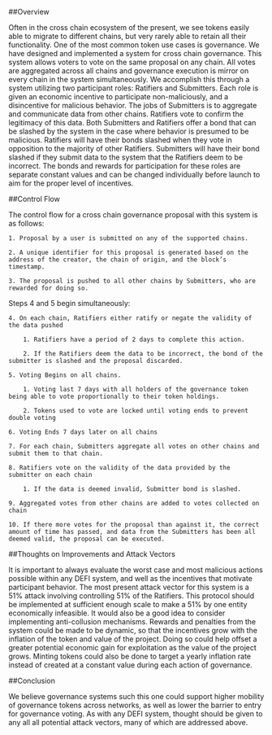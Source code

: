 ##Overview

Often in the cross chain ecosystem of the present, we see tokens easily able to migrate to different chains, but very rarely able to retain all their functionality. One of the most common token use cases is governance. We have designed and implemented a system for cross chain governance. This system allows voters to vote on the same proposal on any chain. All votes are aggregated across all chains and governance execution is mirror on every chain in the system simultaneously. We accomplish this through a system utilizing two participant roles: Ratifiers and Submitters. Each role is given an economic incentive to participate non-maliciously, and a disincentive for malicious behavior. 
The jobs of Submitters is to aggregate and communicate data from other chains. Ratifiers vote to confirm the legitimacy of this data. Both Submitters and Ratifiers offer a bond that can be slashed by the system in the case where behavior is presumed to be malicious. Ratifiers will have their bonds slashed when they vote in opposition to the majority of other Ratifiers. Submitters will have their bond slashed if they submit data to the system that the Ratifiers deem to be incorrect. The bonds and rewards for participation for these roles are separate constant values and can be changed individually before launch to aim for the proper level of incentives. 

##Control Flow

The control flow for a cross chain governance proposal with this system is as follows:

    1. Proposal by a user is submitted on any of the supported chains.

    2. A unique identifier for this proposal is generated based on the address of the creator, the chain of origin, and the block’s timestamp.

    3. The proposal is pushed to all other chains by Submitters, who are rewarded for doing so.

Steps 4 and 5 begin simultaneously:

    4. On each chain, Ratifiers either ratify or negate the validity of the data pushed

        1. Ratifiers have a period of 2 days to complete this action.

        2. If the Ratifiers deem the data to be incorrect, the bond of the submitter is slashed and the proposal discarded.

    5. Voting Begins on all chains.

        1. Voting last 7 days with all holders of the governance token being able to vote proportionally to their token holdings.

        2. Tokens used to vote are locked until voting ends to prevent double voting

    6. Voting Ends 7 days later on all chains

    7. For each chain, Submitters aggregate all votes on other chains and submit them to that chain.

    8. Ratifiers vote on the validity of the data provided by the submitter on each chain

        1. If the data is deemed invalid, Submitter bond is slashed.

    9. Aggregated votes from other chains are added to votes collected on chain

    10. If there more votes for the proposal than against it, the correct amount of time has passed, and data from the Submitters has been all deemed valid, the proposal can be executed.



##Thoughts on Improvements and Attack Vectors

It is important to always evaluate the worst case and most malicious actions possible within any DEFI system, and well as the incentives that motivate participant behavior. The most present attack vector for this system is a 51% attack involving controlling 51% of the Ratifiers. This protocol should be implemented at sufficient enough scale to make a 51% by one entity economically infeasible. It would also be a good idea to consider implementing anti-collusion mechanisms. Rewards and penalties from the system could be made to be dynamic, so that the incentives grow with the inflation of the token and value of the project. Doing so could help offset a greater potential economic gain for exploitation as the value of the project grows. Minting tokens could also be done to target a yearly inflation rate instead of created at a constant value during each action of governance. 
      

##Conclusion

We believe governance systems such this one could support higher mobility of governance tokens across networks, as well as lower the barrier to entry for governance voting. As with any DEFI system, thought should be given to any all all potential attack vectors, many of which are addressed above.
